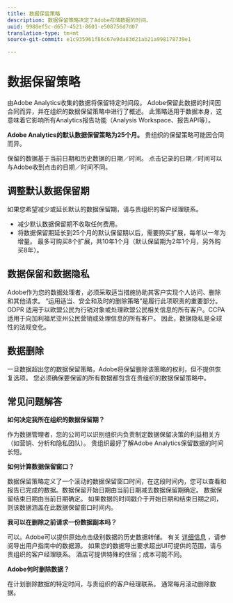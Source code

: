```yaml
---
title: 数据保留策略
description: 数据保留策略决定了Adobe存储数据的时间。
uuid: 9988ef5c-d657-4521-8601-e508756d7d07
translation-type: tm+mt
source-git-commit: e1c935961f86c67e9da83d21ab21a998178739e1

---
```



# 数据保留策略

由Adobe Analytics收集的数据将保留特定时间段。 Adobe保留此数据的时间因合同而异，并在组织的数据保留策略中进行了概述。 此策略适用于数据本身，这意味着它影响所有Analytics报告功能（Analysis Workspace、报告API等）。

**Adobe Analytics的默认数据保留策略为25个月。** 贵组织的保留策略可能因合同而异。

保留的数据基于当前日期和历史数据的日期／时间。 点击记录的日期／时间可以与Adobe收到点击的日期／时间不同。

## 调整默认数据保留期

如果您希望减少或延长默认的数据保留期，请与贵组织的客户经理联系。

* 减少默认数据保留期不收取任何费用。
* 将数据保留期延长到25个月的默认保留期以后，需要购买扩展，每年以一年为增量。 最多可购买8个扩展，共10年1个月（默认保留期为2年1个月，另外购买8年）。

## 数据保留和数据隐私

Adobe作为您的数据处理者，必须采取适当措施协助其客户实现个人访问、删除和其他请求。 “运用适当、安全和及时的删除策略”是履行此项职责的重要部分。GDPR 适用于以欧盟公民为行销对象或处理欧盟公民相关信息的所有客户。CCPA适用于向加利福尼亚州公民营销或处理信息的所有客户。 因此，数据隐私是全球性的法规变化。

## 数据删除

一旦数据超出您的数据保留策略，Adobe将保留删除该策略的权利，但不提供恢复选项。 您必须确保要保留的所有数据都包含在贵组织的数据保留策略中。

## 常见问题解答

**如何决定我所在组织的数据保留期？**

作为数据管理者，您的公司可以识别组织内负责制定数据保留决策的利益相关方（如营销、分析和隐私团队）。 贵组织最好了解Adobe Analytics保留数据的时间长短。

**如何计算数据保留窗口？**

数据保留策略定义了一个滚动的数据保留窗口时间，在这段时间内，您可以查看和报告已完成的数据。数据保留开始日期由当前日期减去数据保留期确定。 数据保留结束日期由当前日期确定。 如果数据的时间戳介于开始日期和结束日期之间，则该数据涵盖在此数据保留窗口时间内。

**我可以在删除之前请求一份数据副本吗？**

可以。Adobe可以提供原始点击级别数据的历史数据转储。 有关 [详细信息](/help/export/analytics-data-feed/data-feed-overview.md) ，请参阅导出用户指南中的数据源。 如果您的数据导出要求超出UI可提供的范围，请与贵组织的客户经理联系。 酒店可提供特殊的住宿；成本可能不同。

**Adobe何时删除数据？**

在计划删除数据的特定时间，与贵组织的客户经理联系。 通常每月滚动删除数据。
